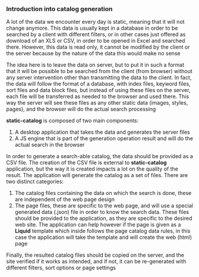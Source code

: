 ﻿### Introduction into catalog generation

A lot of the data we encounter every day is static, meaning that it will not change anymore. This data is usually kept in a database in order to be searched by a client with different filters, or in other cases just offered as download of an XLS or CSV, in order to be opened in Excel and searched there.
However, this data is read only, it cannot be modified by the client or the server because by the nature of the data this would make no sense

The idea here is to leave the data on server, but to put it in such a format that it will be possible to be searched from the client (from browser) without any server intervention other than transmitting the data to the client. In fact, the data will follow the format of a database, with index files, keyword files, sort files and data block files, but instead of using these files on the server, each file will be transferred as needed to the browser and used there. This way the server will see these files as any other static data (images, styles, pages), and the browser will do the actual search processing

**static-catalog** is composed of two main components:

1. A desktop application that takes the data and generates the server files
2. A JS engine that is part of the generation operation result and will do the actual search in the browser

In order to generate a search-able catalog, the data should be provided as a CSV file. The creation of the CSV file is external to **static-catalog** application, but the way it is created impacts a lot on the quality of the result.
The application will generate the catalog as a set of files. There are two distinct categories:
1. The catalog files containing the data on which the search is done, these are independent of the web page design
2. The page files, these are specific to the web page, and will use a special generated data (.json) file in order to know the search data. These files should be provided to the application, as they are specific to the desired web site. The application can help however if the page is given as a **Liquid** template which inside follows the page catalog data rules, in this case the application will take the template and will create the web (html) page

Finally, the resulted catalog files should be copied on the server, and the site verified if it works as intended, and if not, it can be re-generated with different filters, sort options or page settings



